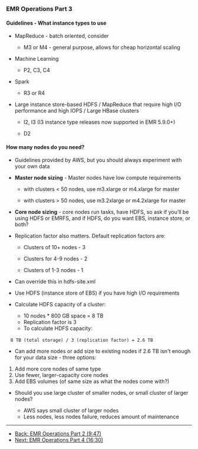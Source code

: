 ### EMR Operations Part 3

#### Guidelines - What instance types to use

* MapReduce - batch oriented, consider 

    * M3 or M4 - general purpose, allows for cheap horizontal scaling

* Machine Learning

    * P2, C3, C4

* Spark

    * R3 or R4

* Large instance store-based HDFS / MapReduce that require high I/O performance and high IOPS / Large HBase clusters

    * I2, I3 (I3 instance type releases now supported in EMR 5.9.0+)

    * D2

#### How many nodes do you need?

* Guidelines provided by AWS, but you should always experiment with your own data

* **Master node sizing** - Master nodes have low compute requirements

    * with clusters < 50 nodes, use m3.xlarge or m4.xlarge for master

    * with clusters > 50 nodes, use m3.2xlarge or m4.2xlarge for master

* **Core node sizing** - core nodes run tasks, have HDFS, so ask if you’ll be using HDFS or EMRFS, and if HDFS, do you want EBS, instance store, or both?  

* Replication factor also matters.  Default replication factors are:

    * Clusters of 10+ nodes - 3

    * Clusters for 4-9 nodes - 2

    * Clusters of 1-3 nodes - 1

* Can override this in hdfs-site.xml

* Use HDFS (instance store of EBS) if you have high I/O requirements
 
    
* Calculate HDFS capacity of a cluster:
    * 10 nodes * 800 GB space = 8 TB
    * Replication factor is 3
    * To calculate HDFS capacity:
    
    `8 TB (total storage) / 3 (replication factor) = 2.6 TB `
    
* Can add more nodes or add size to existing nodes if 2.6 TB isn't enough for your data size - three options:

1.  Add more core nodes of same type
2.  Use fewer, larger-capacity core nodes
3.  Add EBS volumes (of same size as what the nodes come with?)


* Should you use large cluster of smaller nodes, or small cluster of larger nodes?

    * AWS says small cluster of larger nodes
    * Less nodes, less nodes failure, reduces amount of maintenance

---

* [Back: EMR Operations Part 2 (9:47)](EMR_Operations_Part_2.md)
* [Next: EMR Operations Part 4 (16:30)](EMR_Operations_Part_4.md)
